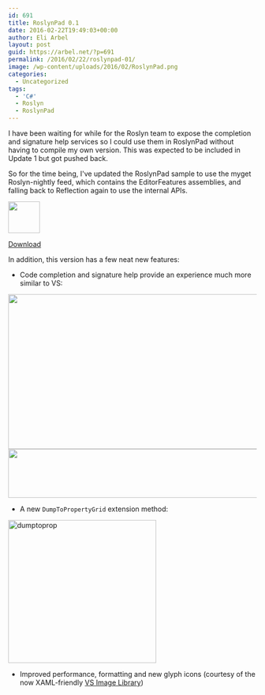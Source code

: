 ```yaml
---
id: 691
title: RoslynPad 0.1
date: 2016-02-22T19:49:03+00:00
author: Eli Arbel
layout: post
guid: https://arbel.net/?p=691
permalink: /2016/02/22/roslynpad-01/
image: /wp-content/uploads/2016/02/RoslynPad.png
categories:
  - Uncategorized
tags:
  - 'C#'
  - Roslyn
  - RoslynPad
---
```


I have been waiting for while for the Roslyn team to expose the completion and signature help services so I could use them in RoslynPad without having to compile my own version. This was expected to be included in Update 1 but got pushed back.

<!--more-->


So for the time being, I've updated the RoslynPad sample to use the myget Roslyn-nightly feed, which contains the EditorFeatures assemblies, and falling back to Reflection again to use the internal APIs.

<img src="https://arbel.net/wp-content/uploads/2016/02/RoslynPad.png" width="64" height="64" />

[Download](https://github.com/aelij/roslynpad/releases)

In addition, this version has a few neat new features:

  * Code completion and signature help provide an experience much more similar to VS:

<img class="wp-image-721 size-large" src="https://arbel.net/wp-content/uploads/2016/02/completion-1024x537.png" alt="" width="599" height="314" srcset="https://arbel.net/wp-content/uploads/2016/02/completion-1024x537.png 1024w, https://arbel.net/wp-content/uploads/2016/02/completion-300x157.png 300w, https://arbel.net/wp-content/uploads/2016/02/completion-768x403.png 768w, https://arbel.net/wp-content/uploads/2016/02/completion.png 1346w" sizes="(max-width: 599px) 100vw, 599px" />

<img class="wp-image-701 size-large" src="https://arbel.net/wp-content/uploads/2016/02/signaturehelp-1024x170.png" alt="" width="599" height="99" srcset="https://arbel.net/wp-content/uploads/2016/02/signaturehelp-1024x170.png 1024w, https://arbel.net/wp-content/uploads/2016/02/signaturehelp-300x50.png 300w, https://arbel.net/wp-content/uploads/2016/02/signaturehelp-768x127.png 768w, https://arbel.net/wp-content/uploads/2016/02/signaturehelp.png 1309w" sizes="(max-width: 599px) 100vw, 599px" />

  * A new `DumpToPropertyGrid` extension method:

<img class="wp-image-711 size-medium" src="https://arbel.net/wp-content/uploads/2016/02/dumptoprop-300x290.png" alt="dumptoprop" width="300" height="290" srcset="https://arbel.net/wp-content/uploads/2016/02/dumptoprop-300x290.png 300w, https://arbel.net/wp-content/uploads/2016/02/dumptoprop.png 641w" sizes="(max-width: 300px) 100vw, 300px" />

  * Improved performance, formatting and new glyph icons (courtesy of the now XAML-friendly [VS Image Library](https://www.microsoft.com/en-us/download/details.aspx?id=35825))